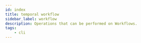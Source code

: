 ```yaml
---
id: index
title: temporal workflow
sidebar_label: workflow
description: Operations that can be performed on Workflows.
tags:
	- cli
---
```

